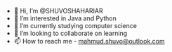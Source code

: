 - 👋 Hi, I’m @SHUVOSHAHARIAR
- 👀 I’m interested in Java and Python
- 🌱 I’m currently studying computer science
- 💞️ I’m looking to collaborate on learning
- 📫 How to reach me - mahmud.shuvo@outlook.com

<!---
SHUVOSHAHARIAR/SHUVOSHAHARIAR is a ✨ special ✨ repository because its `README.md` (this file) appears on your GitHub profile.
You can click the Preview link to take a look at your changes.
--->
